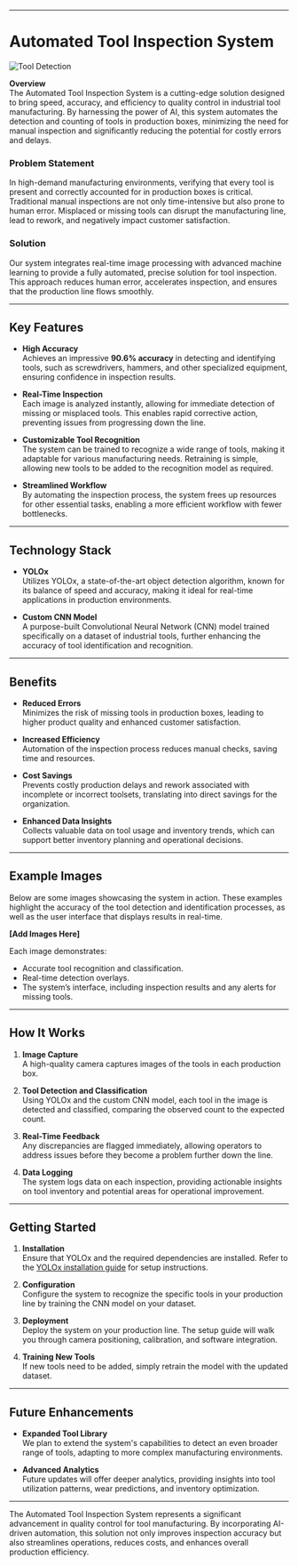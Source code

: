 
---

# Automated Tool Inspection System
![Tool Detection](Automated-Tool-Inspection-Ensuring-Accuracy-in-Industrial-Manufacturing/tools.jpg)


**Overview**  
The Automated Tool Inspection System is a cutting-edge solution designed to bring speed, accuracy, and efficiency to quality control in industrial tool manufacturing. By harnessing the power of AI, this system automates the detection and counting of tools in production boxes, minimizing the need for manual inspection and significantly reducing the potential for costly errors and delays.

### Problem Statement

In high-demand manufacturing environments, verifying that every tool is present and correctly accounted for in production boxes is critical. Traditional manual inspections are not only time-intensive but also prone to human error. Misplaced or missing tools can disrupt the manufacturing line, lead to rework, and negatively impact customer satisfaction.

### Solution

Our system integrates real-time image processing with advanced machine learning to provide a fully automated, precise solution for tool inspection. This approach reduces human error, accelerates inspection, and ensures that the production line flows smoothly.

---

## Key Features

- **High Accuracy**  
   Achieves an impressive **90.6% accuracy** in detecting and identifying tools, such as screwdrivers, hammers, and other specialized equipment, ensuring confidence in inspection results.

- **Real-Time Inspection**  
   Each image is analyzed instantly, allowing for immediate detection of missing or misplaced tools. This enables rapid corrective action, preventing issues from progressing down the line.

- **Customizable Tool Recognition**  
   The system can be trained to recognize a wide range of tools, making it adaptable for various manufacturing needs. Retraining is simple, allowing new tools to be added to the recognition model as required.

- **Streamlined Workflow**  
   By automating the inspection process, the system frees up resources for other essential tasks, enabling a more efficient workflow with fewer bottlenecks.

---

## Technology Stack

- **YOLOx**  
   Utilizes YOLOx, a state-of-the-art object detection algorithm, known for its balance of speed and accuracy, making it ideal for real-time applications in production environments.

- **Custom CNN Model**  
   A purpose-built Convolutional Neural Network (CNN) model trained specifically on a dataset of industrial tools, further enhancing the accuracy of tool identification and recognition.

---

## Benefits

- **Reduced Errors**  
   Minimizes the risk of missing tools in production boxes, leading to higher product quality and enhanced customer satisfaction.

- **Increased Efficiency**  
   Automation of the inspection process reduces manual checks, saving time and resources.

- **Cost Savings**  
   Prevents costly production delays and rework associated with incomplete or incorrect toolsets, translating into direct savings for the organization.

- **Enhanced Data Insights**  
   Collects valuable data on tool usage and inventory trends, which can support better inventory planning and operational decisions.

---

## Example Images

Below are some images showcasing the system in action. These examples highlight the accuracy of the tool detection and identification processes, as well as the user interface that displays results in real-time.

**[Add Images Here]**

Each image demonstrates:
- Accurate tool recognition and classification.
- Real-time detection overlays.
- The system’s interface, including inspection results and any alerts for missing tools.

---

## How It Works

1. **Image Capture**  
   A high-quality camera captures images of the tools in each production box.

2. **Tool Detection and Classification**  
   Using YOLOx and the custom CNN model, each tool in the image is detected and classified, comparing the observed count to the expected count.

3. **Real-Time Feedback**  
   Any discrepancies are flagged immediately, allowing operators to address issues before they become a problem further down the line.

4. **Data Logging**  
   The system logs data on each inspection, providing actionable insights on tool inventory and potential areas for operational improvement.

---

## Getting Started

1. **Installation**  
   Ensure that YOLOx and the required dependencies are installed. Refer to the [YOLOx installation guide](https://github.com/Megvii-BaseDetection/YOLOX) for setup instructions.

2. **Configuration**  
   Configure the system to recognize the specific tools in your production line by training the CNN model on your dataset.

3. **Deployment**  
   Deploy the system on your production line. The setup guide will walk you through camera positioning, calibration, and software integration.

4. **Training New Tools**  
   If new tools need to be added, simply retrain the model with the updated dataset.

---

## Future Enhancements

- **Expanded Tool Library**  
   We plan to extend the system's capabilities to detect an even broader range of tools, adapting to more complex manufacturing environments.

- **Advanced Analytics**  
   Future updates will offer deeper analytics, providing insights into tool utilization patterns, wear predictions, and inventory optimization.

---

The Automated Tool Inspection System represents a significant advancement in quality control for tool manufacturing. By incorporating AI-driven automation, this solution not only improves inspection accuracy but also streamlines operations, reduces costs, and enhances overall production efficiency.
